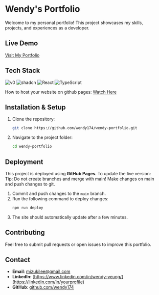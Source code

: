 # Wendy's Portfolio

Welcome to my personal portfolio! This project showcases my skills, projects, and experiences as a developer.

## Live Demo
[Visit My Portfolio](https://wendy174.github.io/wendy-portfolio/)


## Tech Stack

![v0](https://img.shields.io/badge/v0-%23000000.svg?style=for-the-badge&logo=vercel&logoColor=white)
![shadcn](https://img.shields.io/badge/shadcn-%231E293B.svg?style=for-the-badge)
![React](https://img.shields.io/badge/react-%2361DAFB.svg?style=for-the-badge&logo=react&logoColor=black)
![TypeScript](https://img.shields.io/badge/TypeScript-%23007ACC.svg?style=for-the-badge&logo=typescript&logoColor=white)

How to host your website on github pages: [Watch Here](https://www.youtube.com/watch?v=hn1IkJk24ow)


## Installation & Setup
1. Clone the repository:
   ```sh
   git clone https://github.com/wendy174/wendy-portfolio.git
   ```
2. Navigate to the project folder:
   ```sh
   cd wendy-portfolio
   ```

## Deployment
This project is deployed using **GitHub Pages**. To update the live version:
Tip: Do not create branches and merge with main! Make changes on main and push changes to git.

1. Commit and push changes to the `main` branch.
2. Run the following command to deploy changes:
   ```sh
   npm run deploy
   ```
3. The site should automatically update after a few minutes.

## Contributing
Feel free to submit pull requests or open issues to improve this portfolio.

## Contact
- **Email**: [mizukilee@gmail.com](mailto:your-email@example.com)
- **LinkedIn**: [https://www.linkedin.com/in/wendy-yeung/](https://linkedin.com/in/yourprofile)
- **GitHub**: [github.com/wendy174](https://github.com/wendy174)




